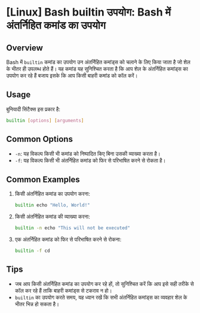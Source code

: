 # [Linux] Bash builtin उपयोग: Bash में अंतर्निहित कमांड का उपयोग

## Overview
Bash में `builtin` कमांड का उपयोग उन अंतर्निहित कमांड्स को चलाने के लिए किया जाता है जो शेल के भीतर ही उपलब्ध होते हैं। यह कमांड यह सुनिश्चित करता है कि आप शेल के अंतर्निहित कमांड्स का उपयोग कर रहे हैं बजाय इसके कि आप किसी बाहरी कमांड को कॉल करें।

## Usage
बुनियादी सिंटैक्स इस प्रकार है:
```bash
builtin [options] [arguments]
```

## Common Options
- `-n`: यह विकल्प किसी भी कमांड को निष्पादित किए बिना उसकी व्याख्या करता है।
- `-f`: यह विकल्प किसी भी अंतर्निहित कमांड को फिर से परिभाषित करने से रोकता है।

## Common Examples
1. किसी अंतर्निहित कमांड का उपयोग करना:
   ```bash
   builtin echo "Hello, World!"
   ```

2. किसी अंतर्निहित कमांड की व्याख्या करना:
   ```bash
   builtin -n echo "This will not be executed"
   ```

3. एक अंतर्निहित कमांड को फिर से परिभाषित करने से रोकना:
   ```bash
   builtin -f cd
   ```

## Tips
- जब आप किसी अंतर्निहित कमांड का उपयोग कर रहे हों, तो सुनिश्चित करें कि आप इसे सही तरीके से कॉल कर रहे हैं ताकि बाहरी कमांड्स से टकराव न हो।
- `builtin` का उपयोग करते समय, यह ध्यान रखें कि सभी अंतर्निहित कमांड्स का व्यवहार शेल के भीतर भिन्न हो सकता है।